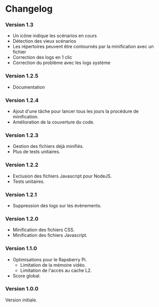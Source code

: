 # Changelog

### Version 1.3
* Un icône indique les scénarios en cours
* Détection des vieux scénarios
* Les répertoires peuvent être contournés par la minification avec un fichier
* Correction des logs en 1 clic
* Correction du problème avec les logs système

### Version 1.2.5
* Documentation

### Version 1.2.4
* Ajout d'une tâche pour lancer tous les jours la procédure de minification.
* Amélioration de la couverture du code.

### Version 1.2.3
* Gestion des fichiers déjà minifiés.
* Plus de tests unitaires.

### Version 1.2.2
* Exclusion des fichiers Javascript pour NodeJS.
* Tests unitaires.

### Version 1.2.1
* Suppression des logs sur les évènements.

### Version 1.2.0
* Minification des fichiers CSS.
* Minification des fichiers Javascript.

### Version 1.1.0
* Optimisations pour le Rapsberry Pi.
  * Limitation de la mémoire vidéo.
  * Limitation de l'accès au cache L2.
* Score global.

### Version 1.0.0
Version initiale.
